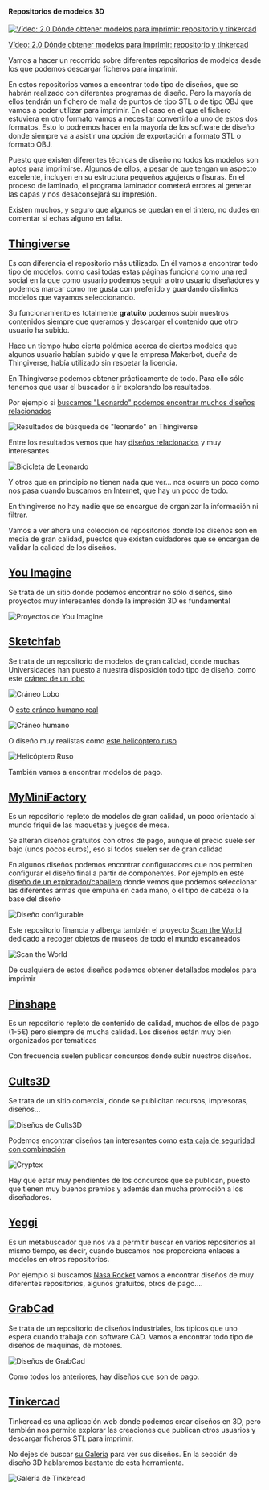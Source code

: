 #### Repositorios de modelos 3D

[![Vídeo: 2.0 Dónde obtener modelos para imprimir: repositorio y tinkercad](https://img.youtube.com/vi/CbpULxqERrs/0.jpg)](https://drive.google.com/file/d/1_SmJO0vc-zB2pzVtisMQqFWJCwVDWiEn/view?usp=sharing)

[Vídeo: 2.0 Dónde obtener modelos para imprimir: repositorio y tinkercad](https://drive.google.com/file/d/1_SmJO0vc-zB2pzVtisMQqFWJCwVDWiEn/view?usp=sharing)

Vamos a hacer un recorrido sobre diferentes repositorios de modelos desde los que podemos descargar ficheros para imprimir.

En estos repositorios vamos a encontrar todo tipo de diseños, que se habrán realizado con diferentes programas de diseño. Pero la mayoría de ellos tendrán un fichero de malla de puntos de tipo STL o de tipo OBJ que vamos a poder utilizar para imprimir.   En el caso en el que el fichero estuviera en otro formato vamos a  necesitar convertirlo a uno de estos dos formatos. Esto lo podremos hacer en la mayoría de los software de diseño donde siempre va a asistir una opción de exportación a formato STL o formato OBJ. 

Puesto que existen diferentes técnicas de diseño no todos los modelos son aptos para imprimirse.  Algunos de ellos, a pesar de que tengan un aspecto excelente, incluyen en su estructura pequeños agujeros o fisuras. En el proceso de laminado, el programa laminador cometerá errores  al generar las capas y  nos desaconsejará su impresión.

Existen muchos, y seguro que algunos se quedan en el tintero, no dudes en comentar si echas alguno en falta.

## [Thingiverse](http://www.thingiverse.com)

Es con diferencia el repositorio más utilizado. En él vamos a encontrar todo tipo de modelos.  como casi todas estas páginas funciona como una red social en la que como usuario podemos seguir a otro usuario diseñadores y podemos marcar como me gusta con preferido y guardando distintos modelos que vayamos seleccionando. 

Su funcionamiento es totalmente **gratuito** podemos subir nuestros contenidos siempre que queramos y descargar el contenido que otro usuario ha subido.  

Hace un tiempo hubo cierta polémica acerca de ciertos modelos que algunos usuario habían subido y que  la empresa Makerbot, dueña de Thingiverse, había utilizado sin respetar la licencia.

En Thingiverse podemos obtener prácticamente de todo. Para ello sólo tenemos que usar el buscador e ir explorando los resultados.

Por ejemplo si [buscamos "Leonardo" podemos encontrar muchos diseños relacionados](https://www.thingiverse.com/search?q=leonardo&type=things&sort=relevant)

![Resultados de búsqueda de "leonardo" en Thingiverse](./images/thingiverseLeonardo.png)

Entre los resultados vemos que hay [diseños relacionados](https://www.thingiverse.com/thing:3693906)  y muy interesantes

![Bicicleta de Leonardo](./images/biciLeonardo.jpg)

Y otros que en principio no tienen nada que ver... nos ocurre un poco como nos pasa cuando buscamos en Internet, que hay un poco de todo.

En thingiverse no hay nadie que se encargue de organizar la información ni filtrar. 

Vamos a ver ahora una colección de repositorios donde los diseños son en media de gran calidad, puestos que existen cuidadores que se encargan de validar la calidad de los diseños.


## [You Imagine](https://www.youmagine.com)

Se trata de un sitio donde podemos encontrar no sólo diseños, sino proyectos muy interesantes donde la impresión 3D es fundamental

![Proyectos de You Imagine](./images/youimagine.png)

## [Sketchfab](https://sketchfab.com/)

Se trata de un repositorio de modelos de gran calidad, donde muchas Universidades han puesto a nuestra disposición todo tipo de diseño, como este [cráneo de un lobo](https://sketchfab.com/3d-models/wolf-skull-fw2415-1566e56e6a7e47f890b9b389457346a8) 

![Cráneo Lobo](./images/CraneoLobo.png)

O [este cráneo humano real](https://sketchfab.com/3d-models/skull-complete-with-cap-and-mandible-301405aafb0e4f9ebbebd24b75b537bf)

![Cráneo humano](./images/Craneo_sketchfab.png)

O diseño muy realistas como [este helicóptero ruso](https://sketchfab.com/3d-models/russian-transport-heli-ab981d28f7124a489cd1b1992b2e467b)

![Helicóptero Ruso](./images/HelicopteroRuso.png)

También vamos a encontrar modelos de pago.


## [MyMiniFactory](https://www.myminifactory.com/)

Es un repositorio repleto de modelos de gran calidad, un poco orientado al mundo friqui de las maquetas  y juegos de mesa.

Se alteran diseños gratuitos con otros de pago, aunque el precio suele ser bajo (unos pocos euros), eso sí todos suelen ser de gran calidad

En algunos diseños podemos encontrar configuradores que nos permiten configurar el diseño final a partir de componentes. Por ejemplo en este [diseño de un explorador/caballero](https://www.myminifactory.com/customizer/ranger-human-male-85) donde vemos que podemos seleccionar las diferentes armas que empuña en cada mano, o el tipo de cabeza o la base del diseño

![Diseño configurable](./images/CabelleroConfigurable.png)

Este repositorio financia y alberga también el proyecto [Scan the World](https://www.myminifactory.com/scantheworld/) dedicado a recoger objetos de museos de todo el mundo escaneados 

![Scan the World](./images/ScanTheWorld.png)

De cualquiera de estos diseños podemos obtener detallados modelos para imprimir

## [Pinshape](https://pinshape.com)

Es un repositorio repleto de contenido de calidad, muchos de ellos de pago (1-5€) pero siempre de mucha calidad. Los diseños están muy bien organizados por temáticas

Con frecuencia suelen publicar concursos donde subir nuestros diseños.

## [Cults3D](https://cults3d.com/)

Se trata de un sitio comercial, donde se publicitan recursos, impresoras, diseños...

![Diseños de Cults3D](./images/Cults3d.png)

Podemos encontrar diseños tan interesantes como [esta caja de seguridad con combinación](https://cults3d.com/es/modelo-3d/juegos/cryptex-af_inventions)

![Cryptex](./images/criptex.jpg)

Hay que estar muy pendientes de los concursos que se publican, puesto que tienen muy buenos premios y además dan mucha promoción a los diseñadores.

## [Yeggi](http://www.yeggi.com/) 

Es un metabuscador que nos va a permitir buscar en varios repositorios al mismo tiempo, es decir, cuando buscamos nos proporciona enlaces a modelos en otros repositorios.


Por ejemplo si buscamos [Nasa Rocket](https://www.yeggi.com/q/nasa+rocket/) vamos a encontrar diseños de muy diferentes repositorios, algunos gratuitos, otros de pago....


## [GrabCad](https://grabcad.com/)

Se trata de un repositorio de diseños industriales, los típicos que uno espera cuando trabaja con software CAD. Vamos a encontrar todo tipo de diseños de máquinas, de motores.

![Diseños de GrabCad](./images/GrabCad.png)

Como todos los anteriores, hay diseños que son de pago.

## [Tinkercad](https://tinkercad.com)

Tinkercad es una aplicación web donde podemos crear diseños en 3D, pero también nos permite explorar las creaciones que publican otros usuarios y descargar ficheros STL para imprimir.

No dejes de buscar [su Galería](https://www.tinkercad.com/things) para ver  sus diseños. En la sección de diseño 3D hablaremos bastante de esta herramienta.

![Galería de Tinkercad](./images/tinkercadGaleria.png)

